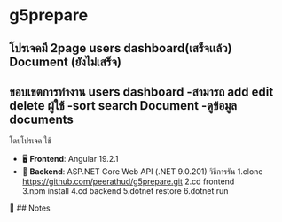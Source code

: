 # g5prepare


โปรเจคมี 2page
users dashboard(เสร็จเเล้ว)
Document (ยังไม่เสร็จ)
----------------------------
ขอบเขตการทำงาน
users dashboard -สามารถ add edit delete ผู้ใช้
                -sort search
Document -ดูข้อมูล documents
------------------------
โดยโปรเจค ใช้ 
- 🖥️ **Frontend**: Angular 19.2.1
- 🔧 **Backend**: ASP.NET Core Web API (.NET 9.0.201)
วิธีการรัน 
1.clone   https://github.com/peerathud/g5prepare.git 
2.cd frontend   
3.npm install 
4.cd backend 
5.dotnet restore
6.dotnet run

💬	## Notes 
    